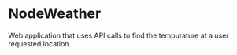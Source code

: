 # NodeWeather

Web application that uses API calls to find the tempurature at a user requested location.
